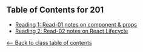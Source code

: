 ## Table of Contents for 201

- [Reading 1: Read-01 notes on component & props](notes1.md)
- [Reading 2: Read-02 notes on React Lifecycle](notes2.md)

[<-- Back to class table of contents](../README.md)